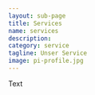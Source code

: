 ```yaml
---
layout: sub-page
title: Services
name: services
description: 
category: service
tagline: Unser Service
image: pi-profile.jpg
---
```


Text


